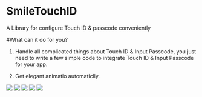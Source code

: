 # SmileTouchID
A Library for configure Touch ID &amp; passcode conveniently

#What can it do for you?


1. Handle all complicated things about Touch ID & Input Passcode, you just need to write a few simple code to integrate Touch ID & Input Passcode for your app.


2. Get elegant animatio automaticlly.


![](https://raw.githubusercontent.com/liu044100/SmileTouchID/master/demo_gif/demo1.gif)
![](https://raw.githubusercontent.com/liu044100/SmileTouchID/master/demo_gif/demo2.gif)
![](https://raw.githubusercontent.com/liu044100/SmileTouchID/master/demo_gif/demo3.gif)
![](https://raw.githubusercontent.com/liu044100/SmileTouchID/master/demo_gif/demo4.png)
![](https://raw.githubusercontent.com/liu044100/SmileTouchID/master/demo_gif/demo5.png)
